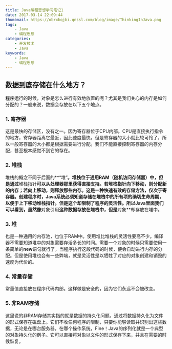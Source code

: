 ```yaml
---
title: Java编程思想学习笔记1
date: 2017-03-14 22:09:44
thumbnail: https://obrxbqjbi.qnssl.com/blog/image/ThinkingInJava.png
tags:
	- Java
	- 编程思想
categories:
	- 开发技术
	- Java
keywords:
	- Java
	- 编程思想
---
```

## 数据到底存储在什么地方？
程序运行的时候，对象是怎么进行有效地放置的呢？尤其是我们关心的内存是如何分配的？一般来说，数据会存放在以下五个地点。

### 1. 寄存器
这是最快的存储区，没有之一。因为寄存器位于CPU内部。CPU是直接执行指令的地方，寄存器距离它最近，因此速度最快。但是寄存器的大小就比较可怜了，所以一般寄存器的大小都是根据需要进行分配。我们不能直接控制寄存器的内存分配，甚至根本感觉不到它的存在。

### 2. 堆栈
堆栈的概念不同于后面的**“堆”**。堆栈位于通用RAM（随机访问存储器）中，但是通过**堆栈指针**可以从处理器那里获得直接支持。若堆栈指针向下移动，则分配新的内存；若向上移动，则释放那些内存。这是一种快速有效的存储方法，仅次于寄存器。创建程序时，Java系统必须知道存储在堆栈中的所有项的确切生命周期，以便于上下移动堆栈指针。但是这个却限制了程序的灵活性。所以Java里面我们可以看到，虽然像**对象引用**这种数据存放在堆栈中，但是**对象**却存放在堆中。

### 3. 堆
也是一种通用的内存池，也位于RAM中。使用堆比堆栈的灵活性要高不少。编译器不需要知道堆中的对象需要存活多长的时间。需要一个对象的时候只需要使用一条简单的**new**语句就行了，当程序执行这段代码的时候，便会自动进行内存的分配。但是使用堆也会有一些弊端，就是灵活性是以牺牲了对应的对象创建和销毁的速度为代价的。

### 4. 常量存储
常量值直接放在程序代码内部。这样做是安全的，因为它们永远不会被改变。

### 5. 非RAM存储
这里说的非RAM存储其实指的就是数据的持久化问题。通过将数据持久化为文件的形式保存在磁盘上。它们不收任何程序的限制，只要你能够读取并识别出这些数据，无论是在哪台服务器，在哪个操作系统，Fine！Java的序列化就是一个典型的对象持久化的例子。它可以直接将对象以文件的形式保存下来，并且在需要的时候恢复。